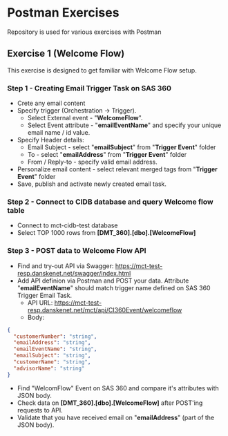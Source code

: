 # Postman Exercises
Repository is used for various exercises with Postman

## Exercise 1 (Welcome Flow)
This exercise is designed to get familiar with Welcome Flow setup. 

### Step 1 - Creating Email Trigger Task on SAS 360
* Crete any email content
* Specify trigger (Orchestration -> Trigger). 
  * Select External event - "**WelcomeFlow**". 
  * Select Event attribute - "**emailEventName**" and specify your unique email name / id value. 
* Specify Header details: 
  * Email Subject - select "**emailSubject**" from "**Trigger Event**" folder
  * To - select "**emailAddress**" from "**Trigger Event**" folder
  * From / Reply-to - specify valid email address.
* Personalize email content - select relevant merged tags from "**Trigger Event**" folder
* Save, publish and activate newly created email task. 

### Step 2 - Connect to CIDB database and query Welcome flow table
* Connect to mct-cidb-test database
* Select TOP 1000 rows from **[DMT_360].[dbo].[WelcomeFlow]**
  
### Step 3 - POST data to Welcome Flow API
* Find and try-out API via Swagger: https://mct-test-resp.danskenet.net/swagger/index.html
* Add API definion via Postman and POST your data. Attribute "**emailEventName**" should match trigger name defined on SAS 360 Trigger Email Task. 
  * API URL: https://mct-test-resp.danskenet.net/mct/api/CI360Event/welcomeflow
  * Body:
```json
{
  "customerNumber": "string",
  "emailAddress": "string",
  "emailEventName": "string",
  "emailSubject": "string",
  "customerName": "string",
  "advisorName": "string"
}
```
* Find "WelcomFlow" Event on SAS 360 and compare it's attributes with JSON body.
* Check data on **[DMT_360].[dbo].[WelcomeFlow]** after POST'ing requests to API.
* Validate that you have received email on "**emailAddress**" (part of the JSON body). 
